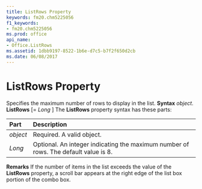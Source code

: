 ```yaml
---
title: ListRows Property
keywords: fm20.chm5225056
f1_keywords:
- fm20.chm5225056
ms.prod: office
api_name:
- Office.ListRows
ms.assetid: 1dbb9197-8522-1b6e-d7c5-b7f2f650d2cb
ms.date: 06/08/2017
---
```



# ListRows Property



Specifies the maximum number of rows to display in the list.
 **Syntax**
 _object_. **ListRows** [= _Long_ ]
The **ListRows** property syntax has these parts:


|**Part**|**Description**|
|:-----|:-----|
| _object_|Required. A valid object.|
| _Long_|Optional. An integer indicating the maximum number of rows. The default value is 8.|
 **Remarks**
If the number of items in the list exceeds the value of the **ListRows** property, a scroll bar appears at the right edge of the list box portion of the combo box.

